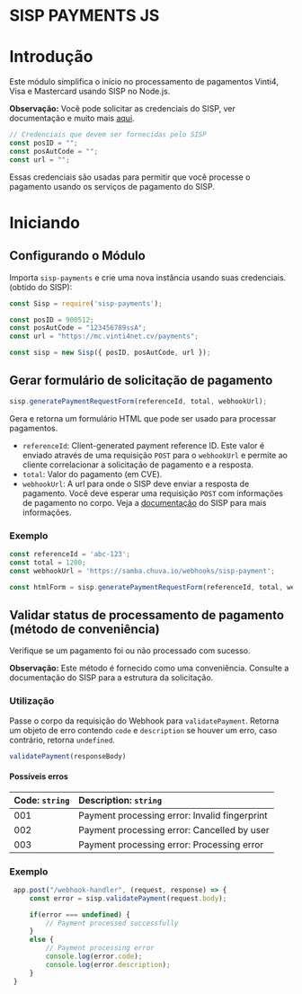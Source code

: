 # SISP PAYMENTS JS

# Introdução
Este módulo simplifica o início no processamento de pagamentos Vinti4, Visa e Mastercard usando SISP no Node.js.

**Observação:** Você pode solicitar as credenciais do SISP, ver documentação e muito mais [aqui](https://www.vinti4.cv/web.aspx).

```js
// Credenciais que devem ser fornecidas pelo SISP
const posID = "";
const posAutCode = "";
const url = "";
```
Essas credenciais são usadas para permitir que você processe o pagamento usando os serviços de pagamento do SISP.

# Iniciando

## Configurando o Módulo 
Importa `sisp-payments` e crie uma nova instância usando suas credenciais. (obtido do SISP):

```js
const Sisp = require('sisp-payments');

const posID = 900512;
const posAutCode = "123456789ssA";
const url = "https://mc.vinti4net.cv/payments";

const sisp = new Sisp({ posID, posAutCode, url });

```
## Gerar formulário de solicitação de pagamento
```js
sisp.generatePaymentRequestForm(referenceId, total, webhookUrl);
```
Gera e retorna um formulário HTML que pode ser usado para processar pagamentos.

* `referenceId`: Client-generated payment reference ID. Este valor é enviado através de uma requisição  `POST` para o  `webhookUrl` e permite ao cliente correlacionar a solicitação de pagamento e a resposta.
* `total`: Valor do pagamento (em CVE).
* `webhookUrl`: A url para onde o SISP deve enviar a resposta de pagamento. Você deve esperar uma requisição `POST` com informações de pagamento no corpo. Veja a [documentação](https://www.vinti4.cv/documentation.aspx?id=682) do SISP para mais informações.

### Exemplo
```js
const referenceId = 'abc-123';
const total = 1200;
const webhookUrl = 'https://samba.chuva.io/webhooks/sisp-payment';

const htmlForm = sisp.generatePaymentRequestForm(referenceId, total, webhookUrl);
```

## Validar status de processamento de pagamento (método de conveniência)

Verifique se um pagamento foi ou não processado com sucesso.

**Observação:** Este método é fornecido como uma conveniência. Consulte a documentação do SISP para a estrutura da solicitação.


### Utilização
Passe o corpo da requisição do Webhook para `validatePayment`. Retorna um objeto de erro contendo `code` e `description` se houver um erro, caso contrário, retorna `undefined`.

```js
validatePayment(responseBody)
```

#### Possíveis erros

| Code: `string`  | Description: `string`               |
|-------|:----------------------------------------------|
| 001   | Payment processing error: Invalid fingerprint |
| 002   | Payment processing error: Cancelled by user   |
| 003   | Payment processing error: Processing error    |

### Exemplo

```js
 app.post("/webhook-handler", (request, response) => {
     const error = sisp.validatePayment(request.body);

     if(error === undefined) {
         // Payment processed successfully
     }
     else {
         // Payment processing error
         console.log(error.code);
         console.log(error.description);
     }
 }
```
